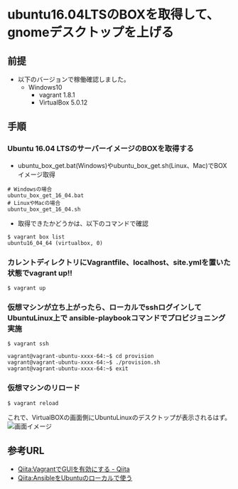 # ubuntu16.04LTSのBOXを取得して、gnomeデスクトップを上げる
## 前提
- 以下のバージョンで稼働確認しました。
  - Windows10
    - vagrant  1.8.1
    - VirtualBox 5.0.12

## 手順
### Ubuntu 16.04 LTSのサーバーイメージのBOXを取得する  
  - ubuntu_box_get.bat(Windows)やubuntu_box_get.sh(Linux、Mac)でBOXイメージ取得
```
# Windowsの場合
ubuntu_box_get_16_04.bat
# LinuxやMacの場合
ubuntu_box_get_16_04.sh
```
  - 取得できたかどうかは、以下のコマンドで確認
```
$ vagrant box list
ubuntu16_04_64 (virtualbox, 0)
```
### カレントディレクトリにVagrantfile、localhost、site.ymlを置いた状態でvagrant up!!  
```
$ vagrant up
```
### 仮想マシンが立ち上がったら、ローカルでsshログインして UbuntuLinux上で ansible-playbookコマンドでプロビジョニング実施  
```
$ vagrant ssh

vagrant@vagrant-ubuntu-xxxx-64:~$ cd provision
vagrant@vagrant-ubuntu-xxxx-64:~$ ./provision.sh
vagrant@vagrant-ubuntu-xxxx-64:~$ exit
```
### 仮想マシンのリロード  
```
$ vagrant reload
```
これで、VirtualBOXの画面側にUbuntuLinuxのデスクトップが表示されるはず。
![画面イメージ](img/ubuntu_desktop.PNG "イメージ")

## 参考URL
- [Qiita:VagrantでGUIを有効にする - Qiita](http://qiita.com/WizowozY/items/3f3e5d4065c548db3e54)
- [Qiita:AnsibleをUbuntuのローカルで使う](http://qiita.com/itiut@github/items/e8b95ac9b9ea2a6ea701)
